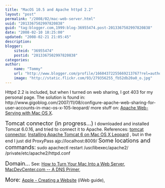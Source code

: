```yaml
---
title: "MacOS 10.5 and Apache httpd 2.2"
layout: "post"
permalink: "/2008/02/mac-web-server.html"
uuid: "2013367502997820838"
guid: "tag:blogger.com,1999:blog-36955474.post-2013367502997820838"
date: "2008-02-10 18:25:00"
updated: "2008-02-21 21:05:45"
description: 
blogger:
    siteid: "36955474"
    postid: "2013367502997820838"
categories: 
author: 
    name: "Tommy"
    url: "http://www.blogger.com/profile/16604372255669213767?rel=author"
    image: "http://static.flickr.com/93/279356255_fb52db20a0_o.jpg"
---
```


<div class="css-full-post-content js-full-post-content">
Httpd 2.2 is included, but when I turned on web sharing, I got 403 for my personal page.
The solution is found in: http://www.gigoblog.com/2007/11/08/configure-apache-web-sharing-for-user-accounts-in-mac-os-x-105-leopard/
more stuff on: <a href="http://www.onlamp.com/pub/ct/49">Apache Web-Serving with Mac OS X</a>.

<span style="font-size:130%;">Tomcat connector (in progress...)
</span>I downloaded and installed Tomcat 6.0.16, and tried to connect it to Apache. References:
<a href="http://tomcat.apache.org/connectors-doc/webserver_howto/apache.html">tomcat connector</a>, <a href="http://www.malisphoto.com/tips/tomcatonosx.html"><span><span style="font-size:100%;">Installing Apache Tomcat 6 on <span class="mac">Mac OS X Leopard</span></span></span></a>
, but in the end I just did ProxyPass ajp://localhost:8009/
<span style="font-size:130%;">Some locations and commands:</span>
sudo apachectl restart
/usr/libexec/apache2/
/private/etc/apache2/httpd.conf

<span style="font-size:130%;">Domain...</span>
See: <a href="http://www.macinstruct.com/node/112">How to Turn Your Mac Into a Web Server</a>,<a href="http://www.apple.com/findouthow/web/" rel="nofollow"><span style="font-weight: bold;"> </span></a><a href="http://www.macdevcenter.com/pub/a/mac/2003/05/28/dns_primer.html" rel="nofollow"><span style="font-weight: bold;"></span>MacDevCenter.com -- A DNS Primer</a>,

<span style="font-size:130%;">More:
</span><a href="http://www.apple.com/findouthow/web/" rel="nofollow">Apple - Creating a Website</a> (iWeb guide),<a href="http://www.macdevcenter.com/pub/a/mac/2003/05/28/dns_primer.html" rel="nofollow"><span style="font-weight: bold;"></span></a>
</div>